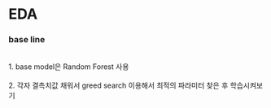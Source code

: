 # EDA
### base line 
<br>1. base model은 Random Forest 사용</br>
<br>2. 각자 결측치값 채워서 greed search 이용해서 최적의 파라미터 찾은 후 학습시켜보기</br>
